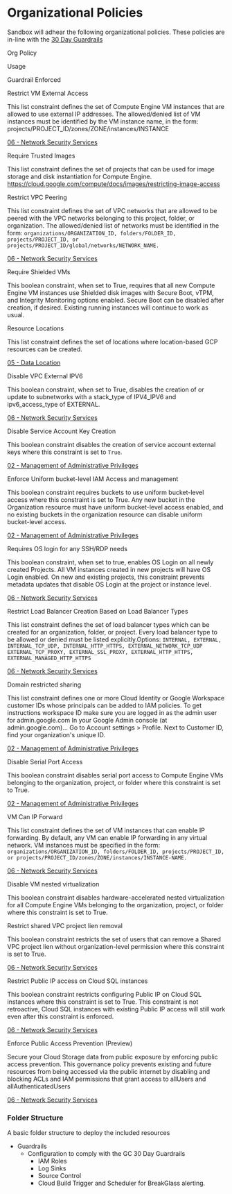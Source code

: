 Organizational Policies
=======================

Sandbox will adhear the following organizational policies. These policies are in-line with the [30 Day Guardrails](https://github.com/canada-ca/cloud-guardrails-gcp)

Org Policy

Usage

Guardrail Enforced

Restrict VM External Access

This list constraint defines the set of Compute Engine VM instances that are allowed to use external IP addresses. The allowed/denied list of VM instances must be identified by the VM instance name, in the form: projects/PROJECT\_ID/zones/ZONE/instances/INSTANCE

[06 - Network Security Services](https://github.com/canada-ca/cloud-guardrails/blob/master/EN/09_Network-Security-Services.md)

Require Trusted Images

This list constraint defines the set of projects that can be used for image storage and disk instantiation for Compute Engine. https://cloud.google.com/compute/docs/images/restricting-image-access

Restrict VPC Peering

This list constraint defines the set of VPC networks that are allowed to be peered with the VPC networks belonging to this project, folder, or organization. The allowed/denied list of networks must be identified in the form: `organizations/ORGANIZATION_ID, folders/FOLDER_ID, projects/PROJECT_ID, or projects/PROJECT_ID/global/networks/NETWORK_NAME.`

[06 - Network Security Services](https://github.com/canada-ca/cloud-guardrails/blob/master/EN/09_Network-Security-Services.md)

Require Shielded VMs

This boolean constraint, when set to True, requires that all new Compute Engine VM instances use Shielded disk images with Secure Boot, vTPM, and Integrity Monitoring options enabled. Secure Boot can be disabled after creation, if desired. Existing running instances will continue to work as usual.

Resource Locations

This list constraint defines the set of locations where location-based GCP resources can be created.

[05 - Data Location](https://github.com/canada-ca/cloud-guardrails/blob/master/EN/05_Data-Location.md)

Disable VPC External IPV6

This boolean constraint, when set to True, disables the creation of or update to subnetworks with a stack\_type of IPV4\_IPV6 and ipv6\_access\_type of EXTERNAL.

[06 - Network Security Services](https://github.com/canada-ca/cloud-guardrails/blob/master/EN/09_Network-Security-Services.md)

Disable Service Account Key Creation

This boolean constraint disables the creation of service account external keys where this constraint is set to `True`.

[02 - Management of Administrative Privileges](https://github.com/canada-ca/cloud-guardrails/blob/master/EN/02_Management-Admin-Privileges.md)

Enforce Uniform bucket-level IAM Access and management

This boolean constraint requires buckets to use uniform bucket-level access where this constraint is set to True. Any new bucket in the Organization resource must have uniform bucket-level access enabled, and no existing buckets in the organization resource can disable uniform bucket-level access.

[02 - Management of Administrative Privileges](https://github.com/canada-ca/cloud-guardrails/blob/master/EN/02_Management-Admin-Privileges.md)

Requires OS login for any SSH/RDP needs

This boolean constraint, when set to true, enables OS Login on all newly created Projects. All VM instances created in new projects will have OS Login enabled. On new and existing projects, this constraint prevents metadata updates that disable OS Login at the project or instance level.

[06 - Network Security Services](https://github.com/canada-ca/cloud-guardrails/blob/master/EN/09_Network-Security-Services.md)

Restrict Load Balancer Creation Based on Load Balancer Types

This list constraint defines the set of load balancer types which can be created for an organization, folder, or project. Every load balancer type to be allowed or denied must be listed explicitly.Options: `INTERNAL, EXTERNAL, INTERNAL_TCP_UDP, INTERNAL_HTTP_HTTPS, EXTERNAL_NETWORK_TCP_UDP EXTERNAL_TCP_PROXY, EXTERNAL_SSL_PROXY, EXTERNAL_HTTP_HTTPS, EXTERNAL_MANAGED_HTTP_HTTPS`

[06 - Network Security Services](https://github.com/canada-ca/cloud-guardrails/blob/master/EN/09_Network-Security-Services.md)

Domain restricted sharing

This list constraint defines one or more Cloud Identity or Google Workspace customer IDs whose principals can be added to IAM policies. To get instructions workspace ID make sure you are logged in as the admin user for admin.google.com In your Google Admin console (at admin.google.com)... Go to Account settings > Profile. Next to Customer ID, find your organization's unique ID.

[02 - Management of Administrative Privileges](https://github.com/canada-ca/cloud-guardrails/blob/master/EN/02_Management-Admin-Privileges.md)

Disable Serial Port Access

This boolean constraint disables serial port access to Compute Engine VMs belonging to the organization, project, or folder where this constraint is set to True.

[02 - Management of Administrative Privileges](https://github.com/canada-ca/cloud-guardrails/blob/master/EN/02_Management-Admin-Privileges.md)

VM Can IP Forward

This list constraint defines the set of VM instances that can enable IP forwarding. By default, any VM can enable IP forwarding in any virtual network. VM instances must be specified in the form: `organizations/ORGANIZATION_ID, folders/FOLDER_ID, projects/PROJECT_ID, or projects/PROJECT_ID/zones/ZONE/instances/INSTANCE-NAME.`

[06 - Network Security Services](https://github.com/canada-ca/cloud-guardrails/blob/master/EN/09_Network-Security-Services.md)

Disable VM nested virtualization

This boolean constraint disables hardware-accelerated nested virtualization for all Compute Engine VMs belonging to the organization, project, or folder where this constraint is set to True.

Restrict shared VPC project lien removal

This boolean constraint restricts the set of users that can remove a Shared VPC project lien without organization-level permission where this constraint is set to True.

[06 - Network Security Services](https://github.com/canada-ca/cloud-guardrails/blob/master/EN/09_Network-Security-Services.md)

Restrict Public IP access on Cloud SQL instances

This boolean constraint restricts configuring Public IP on Cloud SQL instances where this constraint is set to True. This constraint is not retroactive, Cloud SQL instances with existing Public IP access will still work even after this constraint is enforced.

[06 - Network Security Services](https://github.com/canada-ca/cloud-guardrails/blob/master/EN/09_Network-Security-Services.md)

Enforce Public Access Prevention (Preview)

Secure your Cloud Storage data from public exposure by enforcing public access prevention. This governance policy prevents existing and future resources from being accessed via the public internet by disabling and blocking ACLs and IAM permissions that grant access to allUsers and allAuthenticatedUsers

[06 - Network Security Services](https://github.com/canada-ca/cloud-guardrails/blob/master/EN/09_Network-Security-Services.md)

### Folder Structure

A basic folder structure to deploy the included resources

*   Guardrails
    *   Configuration to comply with the GC 30 Day Guardrails
        *   IAM Roles
        *   Log Sinks
        *   Source Control
        *   Cloud Build Trigger and Scheduler for BreakGlass alerting.